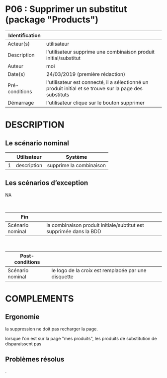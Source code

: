 # P06 : Supprimer un substitut (package "Products")

|Identification | |
|-|-|
|Acteur(s) | utilisateur |
|Description | l'utilisateur supprime une combinaison produit initial/substitut |
|Auteur | moi |
|Date(s) | 24/03/2019 (première rédaction) |
|Pré-conditions | l'utilisateur est connecté, il a sélectionné un produit initial et se trouve sur la page des substituts |
|Démarrage | l'utilisateur clique sur le bouton supprimer |

# DESCRIPTION

## Le scénario nominal
||Utilisateur|Système|
|-|-|-|
|1| description | supprime la combinaison |

## Les scénarios d’exception

NA

<br/>

|Fin||
|-|-|
|Scénario nominal | la combinaison produit initiale/subtitut est supprimée dans la BDD|

<br/>

|Post-conditions||
|-|-
|Scénario nominal | le logo de la croix est remplacée par une disquette |

# COMPLEMENTS

## Ergonomie 

la suppression ne doit pas recharger la page.

lorsque l'on est sur la page "mes produits", les produits de substitution de disparaissent pas

## Problèmes résolus 

.